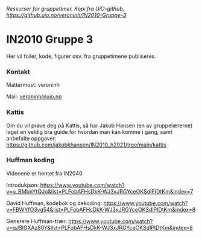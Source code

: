 _Ressurser for gruppetimer. Kopi fra UiO-github, https://github.uio.no/veroninh/IN2010-Gruppe-3_

# IN2010 Gruppe 3
Her vil foiler, kode, figurer osv. fra gruppetimene publiseres.


### Kontakt
Mattermost: veroninh

Mail: veroninh@uio.no


### Kattis
Om du vil prøve deg på Kattis, så har Jakob Hansen (en av gruppelærerne) laget en veldig bra guide for hvordan man kan komme i gang, samt anbefalte oppgaver: https://github.com/jakobkhansen/IN2010_h2021/tree/main/kattis



### Huffman koding
Videoene er hentet fra IN2040

Introdukjson: https://www.youtube.com/watch?v=u_BMbnYtQJo&list=PLFobAFHsDkK-WJ3xJRGYceOKSdlPIDtKm&index=7

David Huffman, kodebok og dekoding: https://www.youtube.com/watch?v=FBWYfO3vg54&list=PLFobAFHsDkK-WJ3xJRGYceOKSdlPIDtKm&index=8

Generere Huffman-trær: https://www.youtube.com/watch?v=qJSlGXAz80Y&list=PLFobAFHsDkK-WJ3xJRGYceOKSdlPIDtKm&index=8
